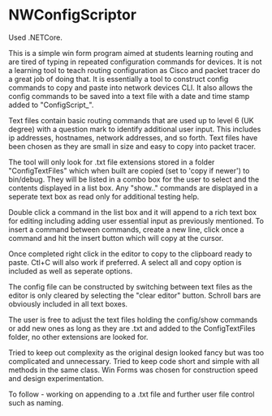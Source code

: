 # NWConfigScriptor
Used .NETCore. 

 This is a simple win form program aimed at students learning routing and are tired of typing in
repeated configuration commands for devices. It is not a learning tool to teach routing 
configuration as Cisco and packet tracer do a great job of doing that. It is essentially a tool 
to construct config commands to copy and paste into network devices CLI. It also allows 
the config commands to be saved into a text file with a date and time stamp added to 
"ConfigScript_".

 Text files contain basic routing commands that are used up to level 6 (UK degree) with 
a question mark to identify additional user input. This includes ip addresses, hostnames, 
network addresses, and so forth. Text files have been chosen as they are small in size
and easy to copy into packet tracer.

 The tool will only look for .txt file extensions stored in a folder "ConfigTextFiles" 
which when built are copied (set to 'copy if newer') to bin/debug. They will be listed in
a combo box for the user to select and the contents displayed in a list box. Any "show.." 
commands are displayed in a seperate text box as read only for additional testing help.

 Double click a command in the list box and it will append to a rich text box for editing
including adding user essential input as previously mentioned. To insert a command between
commands, create a new line, click once a command and hit the insert button which will 
copy at the cursor. 

 Once completed right click in the editor to copy to the clipboard ready to paste. Ctl+C 
will also work if preferred. A select all and copy option is included as well as seperate
options. 

 The config file can be constructed by switching between text files as the editor is only
cleared by selecting the "clear editor" button. Schroll bars are obviously included in all
text boxes.

 The user is free to adjust the text files holding the config/show commands or add new ones
as long as they are .txt and added to the ConfigTextFiles folder, no other extensions are 
looked for.

 Tried to keep out complexity as the original design looked fancy but was too complicated
and unnecessary. Tried to keep code short and simple with all methods in the same class.
Win Forms was chosen for construction speed and design experimentation. 

 To follow - working on appending to a .txt file and further user file control such as naming.

